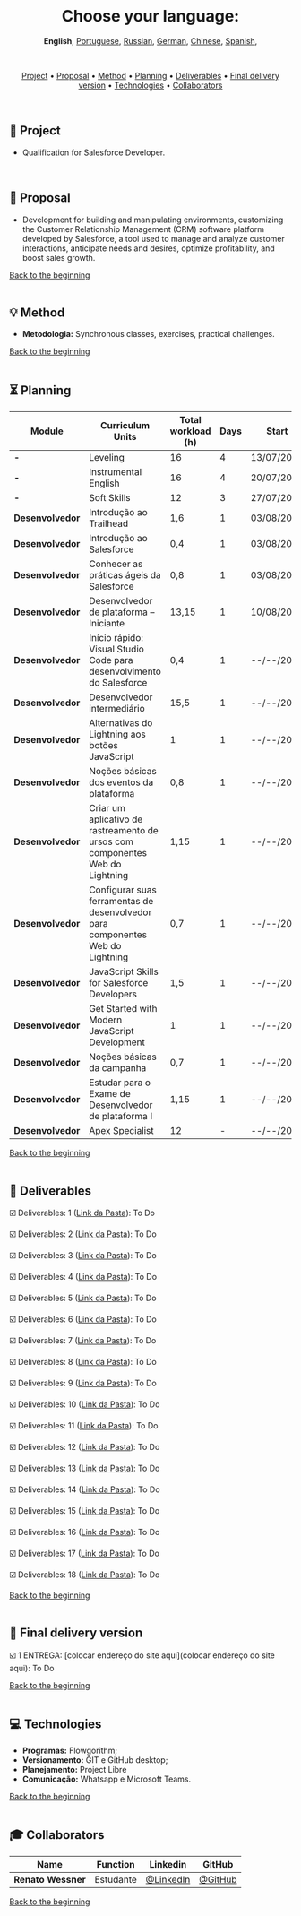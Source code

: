 <br>

<h1 align="center">
    Choose your language:
</h1>
<p align="center">
    <strong>English</strong>, 
    <a href="https://github.com/renato-wessmer/FAT/blob/main/salesforce_developer/README.md">Portuguese</a>, 
    <a href="https://github.com/renato-wessmer/FAT/blob/main/salesforce_developer/README_Russian.md">Russian</a>, 
    <a href="https://github.com/renato-wessmer/FAT/blob/main/salesforce_developer/README_German.md">German</a>, 
    <a href="https://github.com/renato-wessmer/FAT/blob/main/salesforce_developer/README_Chinese.md">Chinese</a>, 
    <a href="https://github.com/renato-wessmer/FAT/blob/main/salesforce_developer/README_Spanish.md">Spanish</a>, 
</p>

<br>

<p align="center">
  <a href ="#rocket-project">Project</a>  •
  <a href ="#dart-proposal">Proposal</a>  •
  <a href ="#bulb-method">Method</a>  •
  <a href ="#hourglass-planning">Planning</a>  •
  <a href ="#calendar-deliverables">Deliverables</a>  •
  <a href ="#camera_flash-final-delivery-version">Final delivery version</a>  •
  <a href ="#computer-technologies">Technologies</a>  •
  <a href ="#mortar_board-collaborators">Collaborators</a>
</p>

<br>

## :rocket: Project

* Qualification for Salesforce Developer.
<br>

## :dart: Proposal

* Development for building and manipulating environments, customizing the Customer Relationship Management (CRM) software platform developed by Salesforce, a tool used to manage and analyze customer interactions, anticipate needs and desires, optimize profitability, and boost sales growth.

<a href ="#pushpin-choose-your-language:">Back to the beginning</a>  
<br>

## :bulb: Method

* **Metodologia:** Synchronous classes, exercises, practical challenges.

<a href ="#pushpin-choose-your-language:">Back to the beginning</a>  
<br> 

## :hourglass_flowing_sand: Planning
      
|Module|Curriculum Units|Total workload (h)|Days|Start|End|
|--------|--------|--------|--------|--------|--------|
|**-**|Leveling|16|4|13/07/2024|03/08/2024|
|**-**|Instrumental English|16|4|20/07/2024|19/10/2024|
|**-**|Soft Skills|12|3|27/07/2024|26/10/2024|
|**Desenvolvedor**|Introdução ao Trailhead|1,6|1|03/08/2024|03/08/2024|
|**Desenvolvedor**|Introdução ao Salesforce|0,4|1|03/08/2024|03/08/2024|
|**Desenvolvedor**|Conhecer as práticas ágeis da Salesforce|0,8|1|03/08/2024|03/08/2024|
|**Desenvolvedor**|Desenvolvedor de plataforma – Iniciante|13,15|1|10/08/2024|10/08/2024|
|**Desenvolvedor**|Início rápido: Visual Studio Code para desenvolvimento do Salesforce|0,4|1|--/--/2024|--/--/2024|
|**Desenvolvedor**|Desenvolvedor intermediário|15,5|1|--/--/2024|--/--/2024|
|**Desenvolvedor**|Alternativas do Lightning aos botões JavaScript|1|1|--/--/2024|--/--/2024|
|**Desenvolvedor**|Noções básicas dos eventos da plataforma|0,8|1|--/--/2024|--/--/2024|
|**Desenvolvedor**|Criar um aplicativo de rastreamento de ursos com componentes Web do Lightning|1,15|1|--/--/2024|--/--/2024|
|**Desenvolvedor**|Configurar suas ferramentas de desenvolvedor para componentes Web do Lightning|0,7|1|--/--/2024|--/--/2024|
|**Desenvolvedor**|JavaScript Skills for Salesforce Developers|1,5|1|--/--/2024|--/--/2024|
|**Desenvolvedor**|Get Started with Modern JavaScript Development|1|1|--/--/2024|--/--/2024|
|**Desenvolvedor**|Noções básicas da campanha|0,7|1|--/--/2024|--/--/2024|
|**Desenvolvedor**|Estudar para o Exame de Desenvolvedor de plataforma I|1,15|1|--/--/2024|--/--/2024|
|**Desenvolvedor**|Apex Specialist|12|-|--/--/2024|--/--/2024|

<a href ="#pushpin-início">Back to the beginning</a>  
<br>

## :calendar: Deliverables 

☑️ Deliverables: 1 ([Link da Pasta](https://github.com/renato-wessmer/FAT/tree/main/salesforce_developer/bases/knowledge_leveling)): To Do<!-- Completed : heavy_check_mark-->

☑️ Deliverables: 2 ([Link da Pasta](https://github.com/renato-wessmer/FAT/tree/main/salesforce_developer/bases/instrumental_english)): To Do<!-- Completed : heavy_check_mark-->

☑️ Deliverables: 3 ([Link da Pasta](https://github.com/renato-wessmer/FAT/tree/main/salesforce_developer/bases/soft_skills)): To Do<!-- Completed : heavy_check_mark-->

☑️ Deliverables: 4 ([Link da Pasta](https://github.com/renato-wessmer/FAT/tree/main/salesforce_developer/salesforce_developer_trails/get_started_with_trailhead)): To Do<!-- Completed : heavy_check_mark-->

☑️ Deliverables: 5 ([Link da Pasta](https://github.com/renato-wessmer/FAT/tree/main/salesforce_developer/salesforce_developer_trails/get_to_know_salesforce)): To Do<!-- Completed : heavy_check_mark-->

☑️ Deliverables: 6 ([Link da Pasta](https://github.com/renato-wessmer/FAT/tree/main/salesforce_developer/salesforce_developer_trails/learn_salesforce_agile_practices)): To Do<!-- Completed : heavy_check_mark-->

☑️ Deliverables: 7 ([Link da Pasta](https://github.com/renato-wessmer/FAT/tree/main/salesforce_developer/salesforce_developer_trails/platform_developer_-_beginner)): To Do<!-- Completed : heavy_check_mark-->

☑️ Deliverables: 8 ([Link da Pasta](https://github.com/renato-wessmer/FAT/tree/main/salesforce_developer/salesforce_developer_trails/quickstart_visual_studio_code_for_salesforce_development)): To Do<!-- Completed : heavy_check_mark-->

☑️ Deliverables: 9 ([Link da Pasta](https://github.com/renato-wessmer/FAT/tree/main/salesforce_developer/salesforce_developer_trails/developer_intermediate)): To Do<!-- Completed : heavy_check_mark-->

☑️ Deliverables: 10 ([Link da Pasta](https://github.com/renato-wessmer/FAT/tree/main/salesforce_developer/salesforce_developer_trails/lightning_alternatives_to_javascript_buttons)): To Do<!-- Completed : heavy_check_mark-->

☑️ Deliverables: 11 ([Link da Pasta](https://github.com/renato-wessmer/FAT/tree/main/salesforce_developer/salesforce_developer_trails/platform_events_basics)): To Do<!-- Completed : heavy_check_mark-->

☑️ Deliverables: 12 ([Link da Pasta](https://github.com/renato-wessmer/FAT/tree/main/salesforce_developer/salesforce_developer_trails/build_a_bear_tracking_app_with_lightning_web_components)): To Do<!-- Completed : heavy_check_mark-->

☑️ Deliverables: 13 ([Link da Pasta](https://github.com/renato-wessmer/FAT/tree/main/salesforce_developer/salesforce_developer_trails/set_up_your_lightning_web_components_developer_tools)): To Do<!-- Completed : heavy_check_mark-->

☑️ Deliverables: 14 ([Link da Pasta](https://github.com/renato-wessmer/FAT/tree/main/salesforce_developer/salesforce_developer_trails/javascript_skills_for_salesforce_developers)): To Do<!-- Completed : heavy_check_mark-->

☑️ Deliverables: 15 ([Link da Pasta](https://github.com/renato-wessmer/FAT/tree/main/salesforce_developer/salesforce_developer_trails/get_started_with_modern_javascript_development)): To Do<!-- Completed : heavy_check_mark-->

☑️ Deliverables: 16 ([Link da Pasta](https://github.com/renato-wessmer/FAT/tree/main/salesforce_developer/salesforce_developer_trails/campaign_basics)): To Do<!-- Completed : heavy_check_mark-->

☑️ Deliverables: 17 ([Link da Pasta](https://github.com/renato-wessmer/FAT/tree/main/salesforce_developer/salesforce_developer_trails/study_for_the_platform_developer_i_exam)): To Do<!-- Completed : heavy_check_mark-->

☑️ Deliverables: 18 ([Link da Pasta](https://github.com/renato-wessmer/FAT/tree/main/salesforce_developer/salesforce_developer_trails/apex_specialist)): To Do<!-- Completed : heavy_check_mark-->

<a href ="#pushpin-início">Back to the beginning</a>  
<br> 

## :camera_flash: Final delivery version

☑️ 1 ENTREGA: [colocar endereço do site aqui](colocar endereço do site aqui): To Do<!-- Completed : heavy_check_mark-->

<a href ="#pushpin-início">Back to the beginning</a>  
<br> 

## :computer: Technologies

* **Programas:** Flowgorithm;
* **Versionamento:** GIT e GitHub desktop;           
* **Planejamento:** Project Libre
* **Comunicação:** Whatsapp e Microsoft Teams.

<a href ="#pushpin-início">Back to the beginning</a>  
<br>     
      
## :mortar_board: Collaborators

|Name|Function|Linkedin|GitHub|
| -------- |-------- |-------- |-------- |
|**Renato Wessner**|Estudante| [@LinkedIn](https://www.linkedin.com/in/renato-wessmer-dev-gpti/)|[@GitHub](https://github.com/renato-wessmer)|

<a href ="#pushpin-início">Back to the beginning</a>  
<br>
